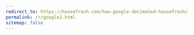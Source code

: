 ```yaml
---
redirect_to: https://housefresh.com/how-google-decimated-housefresh/
permalink: /r/google2.html
sitemap: false
---
```

